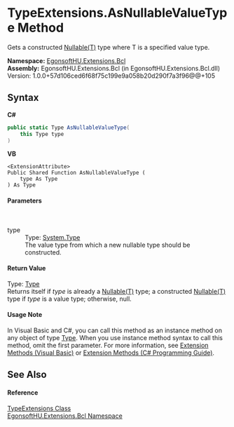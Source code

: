# TypeExtensions.AsNullableValueType Method 
 

Gets a constructed <a href="https://docs.microsoft.com/dotnet/api/system.nullable-1" target="_blank" rel="noopener noreferrer">Nullable(T)</a> type where T is a specified value type.

**Namespace:**&nbsp;<a href="N_EgonsoftHU_Extensions_Bcl.md">EgonsoftHU.Extensions.Bcl</a><br />**Assembly:**&nbsp;EgonsoftHU.Extensions.Bcl (in EgonsoftHU.Extensions.Bcl.dll) Version: 1.0.0+57d106ced6f68f75c199e9a058b20d290f7a3f96@@+105

## Syntax

**C#**<br />
``` C#
public static Type AsNullableValueType(
	this Type type
)
```

**VB**<br />
``` VB
<ExtensionAttribute>
Public Shared Function AsNullableValueType ( 
	type As Type
) As Type
```


#### Parameters
&nbsp;<dl><dt>type</dt><dd>Type: <a href="https://docs.microsoft.com/dotnet/api/system.type" target="_blank" rel="noopener noreferrer">System.Type</a><br />The value type from which a new nullable type should be constructed.</dd></dl>

#### Return Value
Type: <a href="https://docs.microsoft.com/dotnet/api/system.type" target="_blank" rel="noopener noreferrer">Type</a><br />Returns itself if *type* is already a <a href="https://docs.microsoft.com/dotnet/api/system.nullable-1" target="_blank" rel="noopener noreferrer">Nullable(T)</a> type; a constructed <a href="https://docs.microsoft.com/dotnet/api/system.nullable-1" target="_blank" rel="noopener noreferrer">Nullable(T)</a> type if *type* is a value type; otherwise, null.

#### Usage Note
In Visual Basic and C#, you can call this method as an instance method on any object of type <a href="https://docs.microsoft.com/dotnet/api/system.type" target="_blank" rel="noopener noreferrer">Type</a>. When you use instance method syntax to call this method, omit the first parameter. For more information, see <a href="https://docs.microsoft.com/dotnet/visual-basic/programming-guide/language-features/procedures/extension-methods" target="_blank" rel="noopener noreferrer">Extension Methods (Visual Basic)</a> or <a href="https://docs.microsoft.com/dotnet/csharp/programming-guide/classes-and-structs/extension-methods" target="_blank" rel="noopener noreferrer">Extension Methods (C# Programming Guide)</a>.

## See Also


#### Reference
<a href="T_EgonsoftHU_Extensions_Bcl_TypeExtensions.md">TypeExtensions Class</a><br /><a href="N_EgonsoftHU_Extensions_Bcl.md">EgonsoftHU.Extensions.Bcl Namespace</a><br />